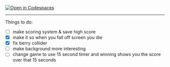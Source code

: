 [![Open in Codespaces](https://classroom.github.com/assets/launch-codespace-2972f46106e565e64193e422d61a12cf1da4916b45550586e14ef0a7c637dd04.svg)](https://classroom.github.com/open-in-codespaces?assignment_repo_id=18486988)


---
Things to do:
- [ ] make scoring system & save high score 
- [x] make it so when you fall off screen you die
- [x] fix berry collider
- [ ] make background more interesting
- [ ] change game to use 15 second timer and winning shows you the score over that 15 seconds
